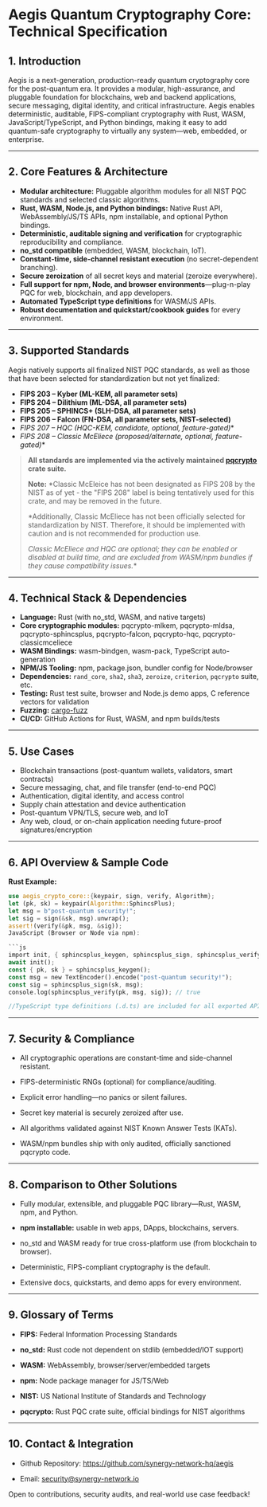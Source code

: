 # Aegis Quantum Cryptography Core: Technical Specification

## 1. Introduction
Aegis is a next-generation, production-ready quantum cryptography core for the post-quantum era.
It provides a modular, high-assurance, and pluggable foundation for blockchains, web and backend applications, secure messaging, digital identity, and critical infrastructure.
Aegis enables deterministic, auditable, FIPS-compliant cryptography with Rust, WASM, JavaScript/TypeScript, and Python bindings, making it easy to add quantum-safe cryptography to virtually any system—web, embedded, or enterprise.

---

## 2. Core Features & Architecture
- **Modular architecture:** Pluggable algorithm modules for all NIST PQC standards and selected classic algorithms.
- **Rust, WASM, Node.js, and Python bindings:** Native Rust API, WebAssembly/JS/TS APIs, npm installable, and optional Python bindings.
- **Deterministic, auditable signing and verification** for cryptographic reproducibility and compliance.
- **no_std compatible** (embedded, WASM, blockchain, IoT).
- **Constant-time, side-channel resistant execution** (no secret-dependent branching).
- **Secure zeroization** of all secret keys and material (zeroize everywhere).
- **Full support for npm, Node, and browser environments**—plug-n-play PQC for web, blockchain, and app developers.
- **Automated TypeScript type definitions** for WASM/JS APIs.
- **Robust documentation and quickstart/cookbook guides** for every environment.

---

## 3. Supported Standards

Aegis natively supports all finalized NIST PQC standards, as well as those that have been selected for standardization but not yet finalized:

- **FIPS 203 – Kyber (ML-KEM, all parameter sets)**
- **FIPS 204 – Dilithium (ML-DSA, all parameter sets)**
- **FIPS 205 – SPHINCS+ (SLH-DSA, all parameter sets)**
- **FIPS 206 – Falcon (FN-DSA, all parameter sets, NIST-selected)**
- **FIPS 207* – HQC (HQC-KEM, candidate, optional, feature-gated)**
- **FIPS 208* – Classic McEliece (proposed/alternate, optional, feature-gated)**

> **All standards are implemented via the actively maintained [pqcrypto](https://github.com/rustpq/pqcrypto) crate suite.**
>
>**Note:** *Classic McEleice has not been designated as FIPS 208 by the NIST as of yet - the "FIPS 208" label is being tentatively used for this crate, and may be removed in the future.
>
>*Additionally, Classic McEliece has not been officially selected for standardization by NIST. Therefore, it should be implemented with caution and is not recommended for production use.
>
> *Classic McEliece and HQC are optional; they can be enabled or disabled at build time, and are excluded from WASM/npm bundles if they cause compatibility issues.**

---

## 4. Technical Stack & Dependencies

- **Language:** Rust (with no_std, WASM, and native targets)
- **Core cryptographic modules:** pqcrypto-mlkem, pqcrypto-mldsa, pqcrypto-sphincsplus, pqcrypto-falcon, pqcrypto-hqc, pqcrypto-classicmceliece
- **WASM Bindings:** wasm-bindgen, wasm-pack, TypeScript auto-generation
- **NPM/JS Tooling:** npm, package.json, bundler config for Node/browser
- **Dependencies:** `rand_core`, `sha2`, `sha3`, `zeroize`, `criterion`, `pqcrypto` suite, etc.
- **Testing:** Rust test suite, browser and Node.js demo apps, C reference vectors for validation
- **Fuzzing:** [cargo-fuzz](https://github.com/rust-fuzz/cargo-fuzz)
- **CI/CD:** GitHub Actions for Rust, WASM, and npm builds/tests

---

## 5. Use Cases

- Blockchain transactions (post-quantum wallets, validators, smart contracts)
- Secure messaging, chat, and file transfer (end-to-end PQC)
- Authentication, digital identity, and access control
- Supply chain attestation and device authentication
- Post-quantum VPN/TLS, secure web, and IoT
- Any web, cloud, or on-chain application needing future-proof signatures/encryption

---

## 6. API Overview & Sample Code

**Rust Example:**
```rust
use aegis_crypto_core::{keypair, sign, verify, Algorithm};
let (pk, sk) = keypair(Algorithm::SphincsPlus);
let msg = b"post-quantum security!";
let sig = sign(&sk, msg).unwrap();
assert!(verify(&pk, msg, &sig));
JavaScript (Browser or Node via npm):

```js
import init, { sphincsplus_keygen, sphincsplus_sign, sphincsplus_verify } from "aegis-crypto-core";
await init();
const { pk, sk } = sphincsplus_keygen();
const msg = new TextEncoder().encode("post-quantum security!");
const sig = sphincsplus_sign(sk, msg);
console.log(sphincsplus_verify(pk, msg, sig)); // true

//TypeScript type definitions (.d.ts) are included for all exported APIs.
```

---

## 7. Security & Compliance

- All cryptographic operations are constant-time and side-channel resistant.

- FIPS-deterministic RNGs (optional) for compliance/auditing.

- Explicit error handling—no panics or silent failures.

- Secret key material is securely zeroized after use.

- All algorithms validated against NIST Known Answer Tests (KATs).

- WASM/npm bundles ship with only audited, officially sanctioned pqcrypto code.

---

## 8. Comparison to Other Solutions

- Fully modular, extensible, and pluggable PQC library—Rust, WASM, npm, and Python.

- **npm installable:** usable in web apps, DApps, blockchains, servers.

- no_std and WASM ready for true cross-platform use (from blockchain to browser).

- Deterministic, FIPS-compliant cryptography is the default.

- Extensive docs, quickstarts, and demo apps for every environment.

---

## 9. Glossary of Terms

- **FIPS:** Federal Information Processing Standards

- **no_std:** Rust code not dependent on stdlib (embedded/IOT support)

- **WASM:** WebAssembly, browser/server/embedded targets

- **npm:** Node package manager for JS/TS/Web

- **NIST:** US National Institute of Standards and Technology

- **pqcrypto:** Rust PQC crate suite, official bindings for NIST algorithms

---

## 10. Contact & Integration

- Github Repository: https://github.com/synergy-network-hq/aegis

- Email: security@synergy-network.io

Open to contributions, security audits, and real-world use case feedback!


